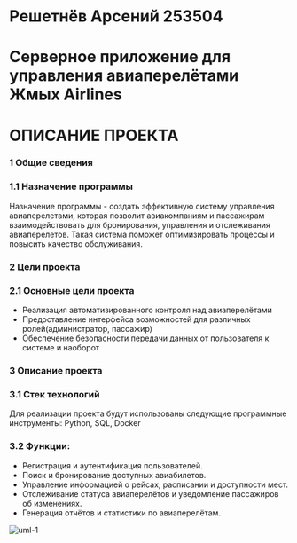 # Решетнёв Арсений 253504
# Серверное приложение для управления авиаперелётами Жмых Airlines
# ОПИСАНИЕ ПРОЕКТА
### 1 Общие сведения
### 1.1 Назначение программы 
Назначение программы - создать эффективную систему управления авиаперелетами, которая позволит авиакомпаниям и пассажирам взаимодействовать для бронирования, управления и отслеживания авиаперелетов. Такая система поможет оптимизировать процессы и повысить качество обслуживания.

### 2 Цели проекта 
### 2.1 Основные цели проекта
-  Реализация автоматизированного контроля над авиаперелётами
-  Предоставление интерфейса возможностей для различных ролей(администратор, пассажир)
-  Обеспечение безопасности передачи данных от пользователя к системе и наоборот

### 3 Описание проекта
### 3.1 Стек технологий
Для реализации проекта будут использованы следующие программные инструменты: Python, SQL, Docker
### 3.2 Функции:
-  Регистрация и аутентификация пользователей.
-  Поиск и бронирование доступных авиабилетов.
-  Управление информацией о рейсах, расписании и доступности мест.
-  Отслеживание статуса авиаперелётов и уведомление пассажиров об изменениях.
-  Генерация отчётов и статистики по авиаперелётам.
  
  ![uml-1](https://github.com/Sayrexxx/OOP/assets/114809675/a379c8fe-1beb-44be-91a5-8f5127c4f03e)



